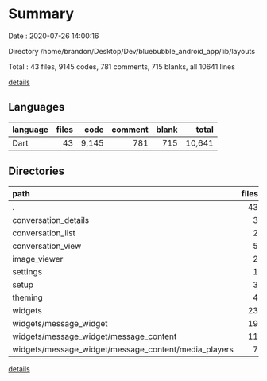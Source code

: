 # Summary

Date : 2020-07-26 14:00:16

Directory /home/brandon/Desktop/Dev/bluebubble_android_app/lib/layouts

Total : 43 files,  9145 codes, 781 comments, 715 blanks, all 10641 lines

[details](details.md)

## Languages
| language | files | code | comment | blank | total |
| :--- | ---: | ---: | ---: | ---: | ---: |
| Dart | 43 | 9,145 | 781 | 715 | 10,641 |

## Directories
| path | files | code | comment | blank | total |
| :--- | ---: | ---: | ---: | ---: | ---: |
| . | 43 | 9,145 | 781 | 715 | 10,641 |
| conversation_details | 3 | 672 | 13 | 38 | 723 |
| conversation_list | 2 | 523 | 5 | 29 | 557 |
| conversation_view | 5 | 1,514 | 33 | 73 | 1,620 |
| image_viewer | 2 | 303 | 2 | 20 | 325 |
| settings | 1 | 442 | 15 | 31 | 488 |
| setup | 3 | 556 | 4 | 37 | 597 |
| theming | 4 | 345 | 0 | 23 | 368 |
| widgets | 23 | 4,790 | 709 | 464 | 5,963 |
| widgets/message_widget | 19 | 2,818 | 136 | 189 | 3,143 |
| widgets/message_widget/message_content | 11 | 1,241 | 87 | 103 | 1,431 |
| widgets/message_widget/message_content/media_players | 7 | 681 | 49 | 55 | 785 |

[details](details.md)